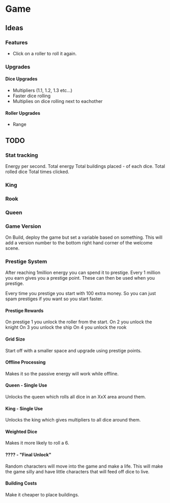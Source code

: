 # Game

## Ideas

### Features

- Click on a roller to roll it again.

### Upgrades

#### Dice Upgrades

- Multipliers (1.1, 1.2, 1.3 etc...)
- Faster dice rolling
- Multiplies on dice rolling next to eachother

#### Roller Upgrades

- Range

## TODO

### Stat tracking

Energy per second.
Total energy
Total buildings placed - of each dice.
Total rolled dice
Total times clicked.

### King

### Rook

### Queen

### Game Version

On Build, deploy the game but set a variable based on something. This will add a version number to the bottom right hand corner of the welcome scene.

### Prestige System

After reaching 1million energy you can spend it to prestige.
Every 1 million you earn gives you a prestige point. These can then be used when you prestige.

Every time you prestige you start with 100 extra money. So you can just spam prestiges if you want so you start faster.

#### Prestige Rewards

On prestige 1 you unlock the roller from the start.
On 2 you unlock the knight
On 3 you unlock the ship
On 4 you unlock the rook

#### Grid Size

Start off with a smaller space and upgrade using prestige points.

#### Offline Processing

Makes it so the passive energy will work while offline.

#### Queen - Single Use

Unlocks the queen which rolls all dice in an XxX area around them.

#### King - Single Use

Unlocks the king which gives multipliers to all dice around them.

#### Weighted Dice

Makes it more likely to roll a 6.

#### ???? - "Final Unlock"

Random characters will move into the game and make a life.
This will make the game silly and have little characters that will feed off dice to live.

#### Building Costs

Make it cheaper to place buildings.
